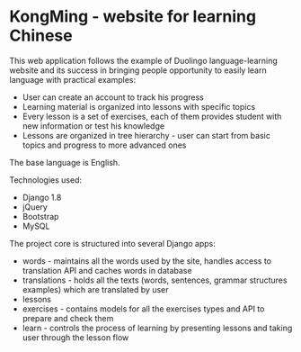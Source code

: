 # KongMing - website for learning Chinese

This web application follows the example of Duolingo language-learning website and its success in bringing  people opportunity to easily learn language with practical examples:

 * User can create an account to track his progress
 * Learning material is organized into lessons with specific topics
 * Every lesson is a set of exercises, each of them provides student with new information or test his knowledge
 * Lessons are organized in tree hierarchy - user can start from basic topics and progress to more advanced ones

The base language is English.

Technologies used:

 * Django 1.8
 * jQuery
 * Bootstrap
 * MySQL

The project core is structured into several Django apps:

 * words - maintains all the words used by the site, handles access to translation API and caches words in database
 * translations - holds all the texts (words, sentences, grammar structures examples) which are translated by user
 * lessons
 * exercises - contains models for all the exercises types and API to prepare and check them
 * learn - controls the process of learning by presenting lessons and taking user through the lesson flow
 
 
